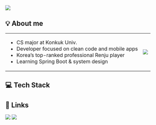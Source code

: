 <img src="https://capsule-render.vercel.app/api?type=waving&color=4cc3db&height=100&section=header"/>

<h2>💡 About me</h2>

<table>
  <tr>
    <td>
      <ul>
        <li>CS major at Konkuk Univ.</li>
        <li>Developer focused on clean code and mobile apps</li>
        <li>Korea’s top-ranked professional Renju player</li>
        <li>Learning Spring Boot & system design</li>
      </ul>
    </td>
    <td>
      <img src="https://github-readme-stats.vercel.app/api/top-langs/?username=isoo127&layout=compact&langs_count=4&theme=transparent"/>
    </td>
  </tr>
</table>

<h2>💻 Tech Stack</h2>

<h2>🔗 Links</h2>
<a href="https://isoo127.github.io/"><img src="http://img.shields.io/badge/-Tech%20blog-black?style=flat-square&logo=github"/></a>
<a href="https://www.renju.net/people/130071/"><img src="http://img.shields.io/badge/-Renju%20profile-blue?style=flat-square&logo=runrundotit"/></a>
